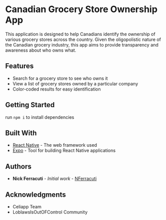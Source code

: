 # Canadian Grocery Store Ownership App

This application is designed to help Canadians identify the ownership of various grocery stores across the country. Given the oligopolistic nature of the Canadian grocery industry, this app aims to provide transparency and awareness about who owns what.

## Features

- Search for a grocery store to see who owns it
- View a list of grocery stores owned by a particular company
- Color-coded results for easy identification

## Getting Started

run `npm i` to install dependencies


## Built With

* [React Native](https://reactnative.dev/) - The web framework used
* [Expo](https://expo.io/) - Tool for building React Native applications

## Authors

* **Nick Ferracuti** - *Initial work* - [NFerracuti](https://github.com/nferracuti)


## Acknowledgments

* Celiapp Team
* LoblawsIsOutOFControl Community